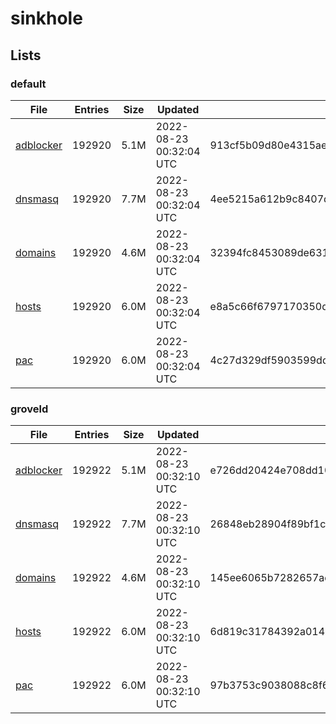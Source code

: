 # sinkhole

## Lists

### default

|File|Entries|Size|Updated|Hash|
|-|-|-|-|-|
|[adblocker](https://raw.githubusercontent.com/groveld/sinkhole/lists/default/adblocker.txt)|192920|5.1M|2022-08-23 00:32:04 UTC|913cf5b09d80e4315aeb4a0b0afdd27d6c990125d817b0520aca659f1025aaeb|
|[dnsmasq](https://raw.githubusercontent.com/groveld/sinkhole/lists/default/dnsmasq.txt)|192920|7.7M|2022-08-23 00:32:04 UTC|4ee5215a612b9c8407db2d42910387f49c417803c9666560bc9cf4a8557830fc|
|[domains](https://raw.githubusercontent.com/groveld/sinkhole/lists/default/domains.txt)|192920|4.6M|2022-08-23 00:32:04 UTC|32394fc8453089de631c2ef7887f52871411d5a6212ea1fbca12d19596d732fc|
|[hosts](https://raw.githubusercontent.com/groveld/sinkhole/lists/default/hosts.txt)|192920|6.0M|2022-08-23 00:32:04 UTC|e8a5c66f6797170350d2e5b733727a2dfcb5558bc0c394edf315d4a145dcb4f1|
|[pac](https://raw.githubusercontent.com/groveld/sinkhole/lists/default/pac.txt)|192920|6.0M|2022-08-23 00:32:04 UTC|4c27d329df5903599dd9cdfa583058157dddc6578be6aa29d71ca6ed37c3f45d|

### groveld

|File|Entries|Size|Updated|Hash|
|-|-|-|-|-|
|[adblocker](https://raw.githubusercontent.com/groveld/sinkhole/lists/groveld/adblocker.txt)|192922|5.1M|2022-08-23 00:32:10 UTC|e726dd20424e708dd10f066cf8991e1f523f8e700da3e459774fc5667566808a|
|[dnsmasq](https://raw.githubusercontent.com/groveld/sinkhole/lists/groveld/dnsmasq.txt)|192922|7.7M|2022-08-23 00:32:10 UTC|26848eb28904f89bf1c553cc50cfcdc001d438d428d0c67458d36952b15c9607|
|[domains](https://raw.githubusercontent.com/groveld/sinkhole/lists/groveld/domains.txt)|192922|4.6M|2022-08-23 00:32:10 UTC|145ee6065b7282657ad8725c00f0253331f7c695c142ee6255a9782c8ed92001|
|[hosts](https://raw.githubusercontent.com/groveld/sinkhole/lists/groveld/hosts.txt)|192922|6.0M|2022-08-23 00:32:10 UTC|6d819c31784392a0145eb60c190a7e3e86caca29cf93fc0e37c0bec5c4ff3176|
|[pac](https://raw.githubusercontent.com/groveld/sinkhole/lists/groveld/pac.txt)|192922|6.0M|2022-08-23 00:32:10 UTC|97b3753c9038088c8f674391bd3d75def84cdfe3b33334b714ca7ee94680b5c0|
